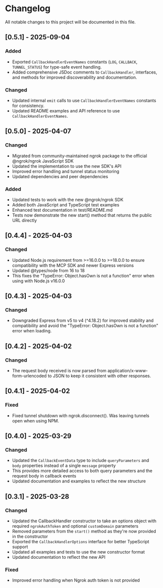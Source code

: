 # Changelog

All notable changes to this project will be documented in this file.

## [0.5.1] - 2025-09-04

### Added
- Exported `CallbackHandlerEventNames` constants (`LOG`, `CALLBACK`, `TUNNEL_STATUS`) for type-safe event handling.
- Added comprehensive JSDoc comments to `CallbackHandler`, interfaces, and methods for improved discoverability and documentation.

### Changed
- Updated internal `emit` calls to use `CallbackHandlerEventNames` constants for consistency.
- Updated README examples and API reference to use `CallbackHandlerEventNames`.

## [0.5.0] - 2025-04-07

### Changed
- Migrated from community-maintained ngrok package to the official @ngrok/ngrok JavaScript SDK
- Updated the implementation to use the new SDK's API
- Improved error handling and tunnel status monitoring
- Updated dependencies and peer dependencies

### Added
- Updated tests to work with the new @ngrok/ngrok SDK
- Added both JavaScript and TypeScript test examples
- Enhanced test documentation in test/README.md
- Tests now demonstrate the new start() method that returns the public URL directly

## [0.4.4] - 2025-04-03

### Changed
- Updated Node.js requirement from >=16.0.0 to >=18.0.0 to ensure compatibility with the MCP SDK and newer Express versions
- Updated @types/node from 16 to 18
- This fixes the "TypeError: Object.hasOwn is not a function" error when using with Node.js v16.0.0

## [0.4.3] - 2025-04-03

### Changed
- Downgraded Express from v5 to v4 (^4.18.2) for improved stability and compatibility and avoid the "TypeError: Object.hasOwn is not a function" error when loading.

## [0.4.2] - 2025-04-02

### Changed
- The request body received is now parsed from application/x-www-form-urlencoded to JSON to keep it consistent with other responses.


## [0.4.1] - 2025-04-02

### Fixed
- Fixed tunnel shutdown with ngrok.disconnect(). Was leaving tunnels open when using NPM.

## [0.4.0] - 2025-03-29

### Changed
- Updated the `CallbackEventData` type to include `queryParameters` and `body` properties instead of a single `message` property
- This provides more detailed access to both query parameters and the request body in callback events
- Updated documentation and examples to reflect the new structure

## [0.3.1] - 2025-03-28

### Changed
- Updated the CallbackHandler constructor to take an options object with required `ngrokAuthToken` and optional `customDomain` parameters
- Removed parameters from the `start()` method as they're now provided in the constructor
- Exported the `CallbackHandlerOptions` interface for better TypeScript support
- Updated all examples and tests to use the new constructor format
- Updated documentation to reflect the new API

### Fixed
- Improved error handling when Ngrok auth token is not provided
